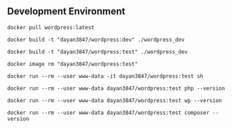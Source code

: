 ## Development Environment

```shell
docker pull wordpress:latest
```

```shell
docker build -t "dayan3847/wordpress:dev" ./wordpress_dev
```

```shell
docker build -t "dayan3847/wordpress:test" ./wordpress_dev
```

```shell
docker image rm "dayan3847/wordpress:test"
```

```shell
docker run --rm --user www-data -it dayan3847/wordpress:test sh
```

```shell
docker run --rm --user www-data dayan3847/wordpress:test php --version
```

```shell
docker run --rm --user www-data dayan3847/wordpress:test wp --version
```

```shell
docker run --rm --user www-data dayan3847/wordpress:test composer --version
```
